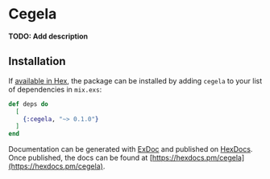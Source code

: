 # Cegela

**TODO: Add description**

## Installation

If [available in Hex](https://hex.pm/docs/publish), the package can be installed
by adding `cegela` to your list of dependencies in `mix.exs`:

```elixir
def deps do
  [
    {:cegela, "~> 0.1.0"}
  ]
end
```

Documentation can be generated with [ExDoc](https://github.com/elixir-lang/ex_doc)
and published on [HexDocs](https://hexdocs.pm). Once published, the docs can
be found at [https://hexdocs.pm/cegela](https://hexdocs.pm/cegela).

